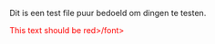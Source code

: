 Dit is een test file puur bedoeld om dingen te testen.

<font color="red">This text should be red>/font>